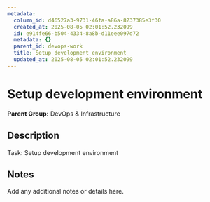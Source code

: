 ```yaml
---
metadata:
  column_id: d46527a3-9731-46fa-a86a-8237385e3f30
  created_at: 2025-08-05 02:01:52.232099
  id: e914fe66-b504-4334-8a8b-d11eee097d72
  metadata: {}
  parent_id: devops-work
  title: Setup development environment
  updated_at: 2025-08-05 02:01:52.232099
---
```


# Setup development environment

**Parent Group:** DevOps & Infrastructure

## Description
Task: Setup development environment

## Notes
Add any additional notes or details here.